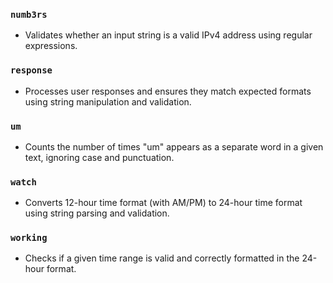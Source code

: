 ### `numb3rs`
- Validates whether an input string is a valid IPv4 address using regular expressions.

### `response`
- Processes user responses and ensures they match expected formats using string manipulation and validation.

### `um`
- Counts the number of times "um" appears as a separate word in a given text, ignoring case and punctuation.

### `watch`
- Converts 12-hour time format (with AM/PM) to 24-hour time format using string parsing and validation.

### `working`
- Checks if a given time range is valid and correctly formatted in the 24-hour format.